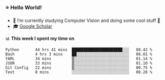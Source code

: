 ### ⭐️ Hello World!

<!--
**hologerry/hologerry** is a ✨ _special_ ✨ repository because its `README.md` (this file) appears on your GitHub profile.

Here are some ideas to get you started:

- 🔭 I’m currently working and studying on Computer Vision
- 🌱 I’m currently learning at Peking University
- 💬 Ask me about 
- 📫 How to reach me: E-mail
- 😄 Pronouns: he/his
- ⚡ Fun fact: Music is the Power
-->


- 🔭 I’m currently studying Computer Vision and doing some cool stuff 🤖
- 🎓 [Google Scholar](https://scholar.google.com/citations?user=3ykqW9wAAAAJ&hl=en)


📊 **This week I spent my time on**

<!--START_SECTION:waka-->

```text
Python       44 hrs 41 mins  ██████████████████████░░░   88.42 %
Bash         4 hrs 3 mins    ██░░░░░░░░░░░░░░░░░░░░░░░   08.01 %
YAML         34 mins         ▒░░░░░░░░░░░░░░░░░░░░░░░░   01.14 %
JSON         33 mins         ▒░░░░░░░░░░░░░░░░░░░░░░░░   01.10 %
Git Config   22 mins         ▒░░░░░░░░░░░░░░░░░░░░░░░░   00.75 %
Text         8 mins          ░░░░░░░░░░░░░░░░░░░░░░░░░   00.28 %
```

<!--END_SECTION:waka-->
